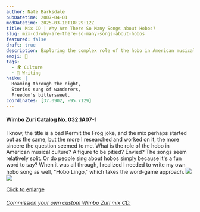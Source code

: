 ```yaml
---
author: Nate Barksdale
pubDatetime: 2007-04-01
modDatetime: 2025-03-10T18:29:12Z
title: Mix CD | Why Are There So Many Songs about Hobos?
slug: mix-cd-why-are-there-so-many-songs-about-hobos
featured: false
draft: true
description: Exploring the complex role of the hobo in American musical culture, I reflect on their portrayal as either a figure to be pitied or envied, ultimately leading to my own hobo-inspired creation, "Hobo Lingo."
emoji: 🚂
tags:
  - 🌍 Culture
  - 📝 Writing
haiku: |
  Roaming through the night,  
  Stories sung of wanderers,  
  Freedom's bittersweet.
coordinates: [37.0902, -95.7129]
---
```


#### Wimbo Zuri Catalog No. 032.1A07-1

I know, the title is a bad Kermit the Frog joke, and the mix perhaps started out as the same, but the more I researched and worked on it, the more sincere the question seemed to me. What is the role of the hobo in American musical culture? A figure to be pitied? Envied? The songs seem relatively split. Or do people sing about hobos simply because it's a fun word to say? When it was all through, I realized I needed to write my own hobo song as well, "Hobo Lingo," which takes the word-game approach. [![](https://www.natebarksdale.com/wp-content/uploads/portfolio/hobos_260.jpg)](https://www.natebarksdale.com/wp-content/uploads/portfolio/hobos_530.jpg)[![](https://www.natebarksdale.com/wp-content/uploads/portfolio/hobos2_260.jpg)](https://www.natebarksdale.com/wp-content/uploads/portfolio/hobos2_530.jpg)

[Click to enlarge](https://www.natebarksdale.com/wp-content/uploads/portfolio/hobos_530.jpg)

###### [Commission your own custom Wimbo Zuri mix CD.](https://www.natebarksdale.com/?p=342)

